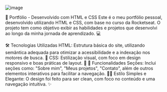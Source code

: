 ![image](https://github.com/user-attachments/assets/e5e2d3c3-a2a0-477e-812e-a78d175d391b)

🚀 Portfólio - Desenvolvido com HTML e CSS
Este é o meu portfólio pessoal, desenvolvido utilizando HTML e CSS, com base no curso da Rocketseat. O projeto tem como objetivo exibir as habilidades e projetos que desenvolvi ao longo da minha jornada de aprendizado. 💻

🛠 Tecnologias Utilizadas
HTML: Estrutura básica do site, utilizando semântica adequada para otimizar a acessibilidade e a indexação nos motores de busca. 📝
CSS: Estilização visual, com foco em design responsivo e boas práticas de layout. 🎨
🌟 Funcionalidades
Seções: Inclui seções como: "Sobre mim", "Meus projetos", "Contato", além de outros elementos interativos para facilitar a navegação. 🧑‍💻
Estilo Simples e Elegante: O design foi feito para ser clean, com foco no conteúdo e uma navegação intuitiva. ✨

